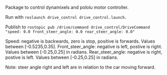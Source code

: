 Package to control dynamixels and pololu motor controller.

Run with `roslaunch drive_control drive_control.launch`.

Publish to `rostopic pub /drive/command drive_control/DriveCommand "speed: 0.0
front_steer_angle: 0.0
rear_steer_angle: 0.0" `

Speed: negative is backwards, zero is stop, positive is forwards. Values between [-0.5235,0.35].
Front_steer_angle: negative is left, postive is right. Values between [-0.25,0.25] in radians.
Rear_steer_angle: negative is right, postive is left. Values between [-0.25,0.25] in radians.

Note: steer angle right and left are in relation to the car moving forward.